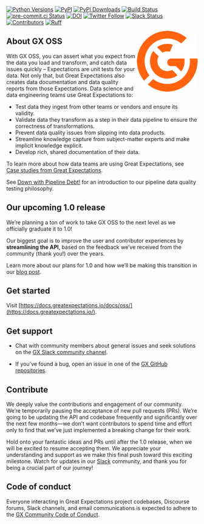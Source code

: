 [![Python Versions](https://img.shields.io/pypi/pyversions/great_expectations.svg)](https://pypi.python.org/pypi/great_expectations)
[![PyPI](https://img.shields.io/pypi/v/great_expectations)](https://pypi.org/project/great-expectations/#history)
[![PyPI Downloads](https://img.shields.io/pypi/dm/great-expectations)](https://pypistats.org/packages/great-expectations)
[![Build Status](https://img.shields.io/azure-devops/build/great-expectations/bedaf2c2-4c4a-4b37-87b0-3877190e71f5/1)](https://dev.azure.com/great-expectations/great_expectations/_build/latest?definitionId=1&branchName=develop)
[![pre-commit.ci Status](https://results.pre-commit.ci/badge/github/great-expectations/great_expectations/develop.svg)](https://results.pre-commit.ci/latest/github/great-expectations/great_expectations/develop)
[![DOI](https://zenodo.org/badge/DOI/10.5281/zenodo.5683574.svg)](https://doi.org/10.5281/zenodo.5683574)
[![Twitter Follow](https://img.shields.io/twitter/follow/expectgreatdata?style=social)](https://twitter.com/expectgreatdata)
[![Slack Status](https://img.shields.io/badge/slack-join_chat-white.svg?logo=slack&style=social)](https://greatexpectations.io/slack)
[![Contributors](https://img.shields.io/github/contributors/great-expectations/great_expectations)](https://github.com/great-expectations/great_expectations/graphs/contributors)
[![Ruff](https://img.shields.io/endpoint?url=https://raw.githubusercontent.com/charliermarsh/ruff/main/assets/badge/v1.json)](https://github.com/charliermarsh/ruff)

<!-- <<<Super-quickstart links go here>>> -->

<img align="right" src="./docs/docusaurus/static/img/gx-mark-160.png">

## About GX OSS

With GX OSS, you can assert what you expect from the data you load and transform, and catch data issues quickly – Expectations are unit tests for your data. Not only that, but Great Expectations also creates data documentation and data quality reports from those Expectations. Data science and data engineering teams use Great Expectations to:

- Test data they ingest from other teams or vendors and ensure its validity.
- Validate data they transform as a step in their data pipeline to ensure the correctness of transformations.
- Prevent data quality issues from slipping into data products.
- Streamline knowledge capture from subject-matter experts and make implicit knowledge explicit.
- Develop rich, shared documentation of their data.

To learn more about how data teams are using Great Expectations, see [Case studies from Great Expectations](https://greatexpectations.io/case-studies/).

See [Down with Pipeline Debt!](https://greatexpectations.io/blog/down-with-pipeline-debt-introducing-great-expectations/) for an introduction to our pipeline data quality testing philosophy.

## Our upcoming 1.0 release

We’re planning a ton of work to take GX OSS to the next level as we officially graduate it to 1.0!

Our biggest goal is to improve the user and contributor experiences by **streamlining the API**, based on the feedback we’ve received from the community (thank you!) over the years.

Learn more about our plans for 1.0 and how we’ll be making this transition in our [blog post](https://greatexpectations.io/blog/the-next-step-for-gx-oss-1-0).

<!--
--------------------------------------------------
<<<A bunch of logos go here for social proof>>>

--------------------------------------------------
-->

## Get started

Visit [https://docs.greatexpectations.io/docs/oss/](https://docs.greatexpectations.io/).


## Get support

- Chat with community members about general issues and seek solutions on the [GX Slack community channel](https://greatexpectationstalk.slack.com/archives/CUTCNHN82).

- If you've found a bug, open an issue in one of the [GX GitHub repositories](https://github.com/great-expectations).

## Contribute

We deeply value the contributions and engagement of our community. We’re temporarily pausing the acceptance of new pull requests (PRs). We’re going to be updating the API and codebase frequently and significantly over the next few months—we don’t want contributors to spend time and effort only to find that we’ve just implemented a breaking change for their work.

Hold onto your fantastic ideas and PRs until after the 1.0 release, when we will be excited to resume accepting them. We appreciate your understanding and support as we make this final push toward this exciting milestone. Watch for updates in our [Slack](https://greatexpectations.io/slack) community, and thank you for being a crucial part of our journey!

## Code of conduct

Everyone interacting in Great Expectations project codebases, Discourse forums, Slack channels, and email communications is expected to adhere to the [GX Community Code of Conduct](https://discourse.greatexpectations.io/t/gx-community-code-of-conduct/1199).
